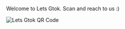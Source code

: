 Welcome to Lets Gtok. Scan and reach to us :)

![Lets Gtok QR Code](https://user-images.githubusercontent.com/73931975/120650273-3d28ef80-c49b-11eb-82ac-41dac30dd05d.png)
